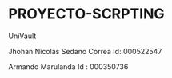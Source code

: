 # PROYECTO-SCRPTING
UniVault 



Jhohan Nicolas Sedano Correa Id: 000522547



Armando Marulanda Id : 000350736

